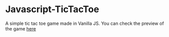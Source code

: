 # Javascript-TicTacToe
 A simple tic tac toe game made in Vanilla JS.
You can check the preview of the game [here](https://ahmedskulj00.github.io/Javascript-TicTacToe/)
